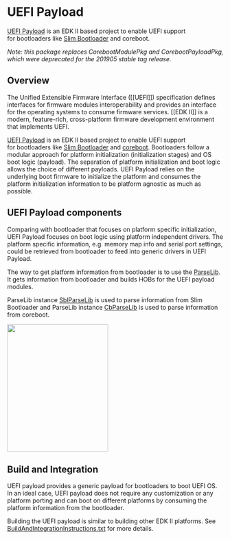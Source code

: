 # UEFI Payload

[UEFI Payload](https://github.com/tianocore/edk2/tree/master/UefiPayloadPkg) is an EDK II based project to enable UEFI support for bootloaders like [Slim Bootloader](https://github.com/slimbootloader/slimbootloader) and coreboot.

_Note: this package replaces CorebootModulePkg and CorebootPayloadPkg, which were deprecated for the 201905 stable tag release._

## Overview

The Unified Extensible Firmware Interface ([[UEFI]]) specification defines interfaces for firmware modules interoperability and provides an interface for the operating systems to consume firmware services.
[[EDK II]] is a modern, feature-rich, cross-platform firmware development environment that implements UEFI.

[UEFI Payload](https://github.com/tianocore/edk2/tree/master/UefiPayloadPkg) is an EDK II based project to enable UEFI support for bootloaders like [Slim Bootloader](https://github.com/slimbootloader/slimbootloader) and [coreboot](https://coreboot.org/). Bootloaders follow a modular approach for platform initialization (initialization stages) and OS boot logic (payload). The separation of platform initialization and boot logic allows the choice of different payloads.
UEFI Payload relies on the underlying boot firmware to initialize the platform and consumes the platform initialization information to be platform agnostic as much as possible. 

## UEFI Payload components

Comparing with bootloader that focuses on platform specific initialization, UEFI Payload focuses on boot logic using platform independent drivers. The platform specific information, e.g. memory map info and serial port settings, could be retrieved from bootloader to feed into generic drivers in UEFI Payload. 

The way to get platform information from bootloader is to use the [ParseLib](https://github.com/tianocore/edk2/blob/master/UefiPayloadPkg/Include/Library/BlParseLib.h). It gets information from bootloader and builds HOBs for the UEFI payload modules.

ParseLib instance [SblParseLib](https://github.com/tianocore/edk2/tree/master/UefiPayloadPkg/Library/SblParseLib) is used to parse information from Slim Bootloader and ParseLib instance [CbParseLib](https://github.com/tianocore/edk2/tree/master/UefiPayloadPkg/Library/CbParseLib) is used to parse information from coreboot. 

<img border="0" src="https://github.com/tianocore/tianocore.github.io/blob/master/images/UEFI-Payload.png" width="235" height="296">

## Build and Integration 

UEFI payload provides a generic payload for bootloaders to boot UEFI OS. In an ideal case, UEFI payload does not require any customization or any platform porting and can boot on different platforms by consuming the platform information from the bootloader. 

Building the UEFI payload is similar to building other EDK II platforms. See [BuildAndIntegrationInstructions.txt](https://github.com/tianocore/edk2/blob/master/UefiPayloadPkg/BuildAndIntegrationInstructions.txt) for more details.

